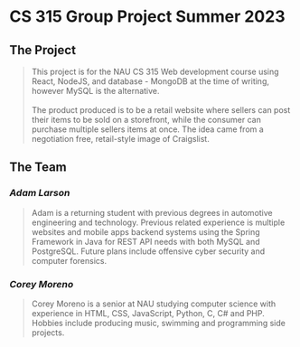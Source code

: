 # **CS 315 Group Project Summer 2023**

## **The Project**

> This project is for the NAU CS 315 Web development course using React, NodeJS, and database - MongoDB at the time of writing, however MySQL is the alternative. <br><br> The product produced is to be a retail website where sellers can post their items to be sold on a storefront, while the consumer can purchase multiple sellers items at once. The idea came from a negotiation free, retail-style image of Craigslist.

## **The Team**

### *Adam Larson*

>Adam is a returning student with previous degrees in automotive engineering and technology. Previous related experience is multiple websites and mobile apps backend systems using the Spring Framework in Java for REST API needs with both MySQL and PostgreSQL. Future plans include offensive cyber security and computer forensics.

### *Corey Moreno*

> Corey Moreno is a senior at NAU studying computer science with experience in HTML, CSS, JavaScript, Python, C, C# and PHP. Hobbies include producing music, swimming and programming side projects.